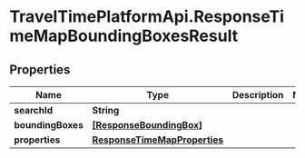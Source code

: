 # TravelTimePlatformApi.ResponseTimeMapBoundingBoxesResult

## Properties
Name | Type | Description | Notes
------------ | ------------- | ------------- | -------------
**searchId** | **String** |  | 
**boundingBoxes** | [**[ResponseBoundingBox]**](ResponseBoundingBox.md) |  | 
**properties** | [**ResponseTimeMapProperties**](ResponseTimeMapProperties.md) |  | 


